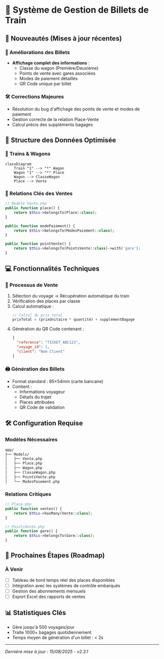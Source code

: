 # 🚆 Système de Gestion de Billets de Train

## 📌 Nouveautés (Mises à jour récentes)

### 🎫 Améliorations des Billets
- **Affichage complet des informations** :
  - Classe du wagon (Première/Deuxième)
  - Points de vente avec gares associées
  - Modes de paiement détaillés
  - QR Code unique par billet

### 🛠 Corrections Majeures
- Résolution du bug d'affichage des points de vente et modes de paiement
- Gestion correcte de la relation Place-Vente
- Calcul précis des suppléments bagages

## 📐 Structure des Données Optimisée

### 🚂 Trains & Wagons
```mermaid
classDiagram
    Train "1" --> "*" Wagon
    Wagon "1" --> "*" Place
    Wagon --> ClasseWagon
    Place --> Vente
```

### 🎫 Relations Clés des Ventes
```php
// Modèle Vente.php
public function place() {
    return $this->belongsTo(Place::class);
}

public function modePaiement() {
    return $this->belongsTo(ModesPaiement::class);
}

public function pointVente() {
    return $this->belongsTo(PointsVente::class)->with('gare');
}
```

## 💻 Fonctionnalités Techniques

### 🧾 Processus de Vente
1. Sélection du voyage → Récupération automatique du train
2. Vérification des places par classe
3. Calcul automatique :
   ```javascript
   // Calcul du prix total
   prixTotal = (prixUnitaire * quantité) + supplémentBagage
   ```
4. Génération du QR Code contenant :
   ```json
   {
     "reference": "TICKET_ABC123",
     "voyage_id": 1,
     "client": "Nom Client"
   }
   ```

### 🖨 Génération des Billets
- Format standard : 85×54mm (carte bancaire)
- Contient :
  - Informations voyageur
  - Détails du trajet
  - Places attribuées
  - QR Code de validation

## 🛠 Configuration Requise

### Modèles Nécessaires
```bash
app/
├── Models/
│   ├── Vente.php
│   ├── Place.php
│   ├── Wagon.php
│   ├── ClasseWagon.php
│   ├── PointsVente.php
│   └── ModesPaiement.php
```

### Relations Critiques
```php
// Place.php
public function ventes() {
    return $this->hasMany(Vente::class);
}

// PointsVente.php
public function gare() {
    return $this->belongsTo(Gare::class);
}
```

## 🚧 Prochaines Étapes (Roadmap)

### À Venir
- [ ] Tableau de bord temps réel des places disponibles
- [ ] Intégration avec les systèmes de contrôle embarqués
- [ ] Gestion des abonnements mensuels
- [ ] Export Excel des rapports de ventes

## 📊 Statistiques Clés
- Gère jusqu'à 500 voyages/jour
- Traite 1000+ bagages quotidiennement
- Temps moyen de génération d'un billet : < 2s

---

*Dernière mise à jour : 15/08/2025 - v2.3.1*
